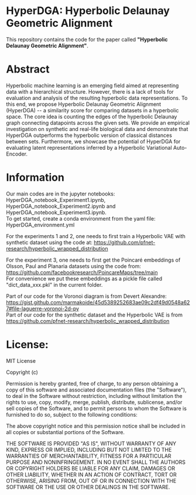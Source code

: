 # HyperDGA: Hyperbolic Delaunay Geometric Alignment
This repository contains the code for the paper called **"Hyperbolic Delaunay Geometric Alignment"**.

# Abstract
Hyperbolic machine learning is an emerging field aimed at representing data with a hierarchical structure. However, there is a lack of tools for evaluation and analysis of the resulting hyperbolic data representations. To this end, we propose Hyperbolic Delaunay Geometric Alignment (HyperDGA) -- a similarity score for comparing datasets in a hyperbolic space. The core idea is counting the edges of the hyperbolic Delaunay graph connecting datapoints across the given sets. We provide an empirical investigation on synthetic and real-life biological data and demonstrate that HyperDGA outperforms the hyperbolic version of classical distances between sets. Furthermore, we showcase the potential of HyperDGA for evaluating latent representations inferred by a Hyperbolic Variational Auto-Encoder.

# Information
Our main codes are in the jupyter notebooks: HyperDGA_notebook_Experiment1.ipynb, HyperDGA_notebook_Experiment2.ipynb and HyperDGA_notebook_Experiment3.ipynb. <br />
To get started, create a conda environment from the yaml file: HyperDGA_environment.yml <br />

For the experiments 1 and 2, one needs to first train a Hyperbolic VAE with synthetic dataset using the code at: https://github.com/pfnet-research/hyperbolic_wrapped_distribution <br />

For the experiment 3, one needs to first get the Poincaré embeddings of Olsson, Paul and Planaria datasets using the code from: https://github.com/facebookresearch/PoincareMaps/tree/main <br />
For convenience we put these embeddings as a pickle file called "dict_data_xxx.pkl" in the current folder. <br />

Part of our code for the Voronoi diagram is from Devert Alexandre: https://gist.github.com/marmakoide/45d5389252683ae09c2df49d0548a627#file-laguerre-voronoi-2d-py <br />
Part of our code for the synthetic dataset and the Hyperbolic VAE is from https://github.com/pfnet-research/hyperbolic_wrapped_distribution

# License:

MIT License <br />

Copyright (c) <br />

Permission is hereby granted, free of charge, to any person obtaining a copy of this software and associated documentation files (the "Software"), to deal in the Software without restriction, including without limitation the rights to use, copy, modify, merge, publish, distribute, sublicense, and/or sell copies of the Software, and to permit persons to whom the Software is furnished to do so, subject to the following conditions: <br />

The above copyright notice and this permission notice shall be included in all copies or substantial portions of the Software. <br />

THE SOFTWARE IS PROVIDED "AS IS", WITHOUT WARRANTY OF ANY KIND, EXPRESS OR IMPLIED, INCLUDING BUT NOT LIMITED TO THE WARRANTIES OF MERCHANTABILITY, FITNESS FOR A PARTICULAR PURPOSE AND NONINFRINGEMENT. IN NO EVENT SHALL THE AUTHORS OR COPYRIGHT HOLDERS BE LIABLE FOR ANY CLAIM, DAMAGES OR OTHER LIABILITY, WHETHER IN AN ACTION OF CONTRACT, TORT OR OTHERWISE, ARISING FROM, OUT OF OR IN CONNECTION WITH THE SOFTWARE OR THE USE OR OTHER DEALINGS IN THE SOFTWARE.

